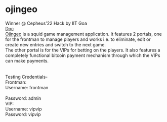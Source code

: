 # ojingeo
Winner @ Cepheus'22 Hack by IIT Goa <br />
[Doc](https://drive.google.com/file/d/1zNy_sa1xCeEg76hLX3Wy_kuV4L99jxQ4/view?usp=sharing) <br />
[Ojingeo](https://ojingeo.ndureja.com) is a squid game management application. It features 2 portals, one for the frontman to manage players and works i.e. to eliminate, edit or create new entries and switch to the next game.</br>
The other portal is for the VIPs for betting on the players. It also features a completely functional bitcoin payment mechanism through which the VIPs can make payments. <br/>
<br />
<br />
Testing Credentials- <br/>
  Frontman: <br/>
      Username: frontman <br/>  
      Password: admin <br/>
  VIP: <br />
      Username: vipvip <br/>
      Password: vipvip <br />

